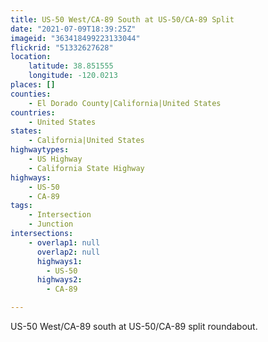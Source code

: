 ```yaml
---
title: US-50 West/CA-89 South at US-50/CA-89 Split
date: "2021-07-09T18:39:25Z"
imageid: "363418499223133044"
flickrid: "51332627628"
location:
    latitude: 38.851555
    longitude: -120.0213
places: []
counties:
    - El Dorado County|California|United States
countries:
    - United States
states:
    - California|United States
highwaytypes:
    - US Highway
    - California State Highway
highways:
    - US-50
    - CA-89
tags:
    - Intersection
    - Junction
intersections:
    - overlap1: null
      overlap2: null
      highways1:
        - US-50
      highways2:
        - CA-89

---
```

US-50 West/CA-89 south at US-50/CA-89 split roundabout.